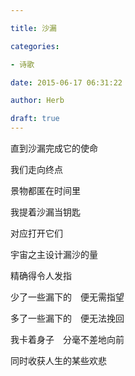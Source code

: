 ```yaml
---

title: 沙漏

categories:

- 诗歌

date: 2015-06-17 06:31:22

author: Herb

draft: true
---
```


直到沙漏完成它的使命

我们走向终点

景物都匿在时间里

我提着沙漏当钥匙

对应打开它们

宇宙之主设计漏沙的量

精确得令人发指

少了一些漏下的　便无需指望

多了一些漏下的　便无法挽回

我卡着身子　分毫不差地向前

同时收获人生的某些欢悲